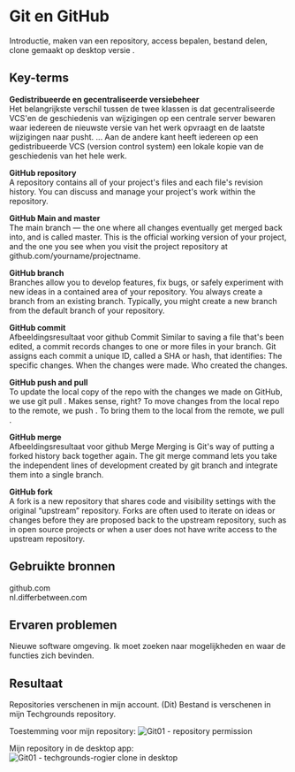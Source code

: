 # Git en GitHub

Introductie, maken van een repository, access bepalen, bestand delen, clone gemaakt op desktop versie .

## Key-terms

**Gedistribueerde en gecentraliseerde versiebeheer**  
Het belangrijkste verschil tussen de twee klassen is dat gecentraliseerde VCS'en de geschiedenis van wijzigingen op een centrale server bewaren waar iedereen de nieuwste versie van het werk opvraagt ​​en de laatste wijzigingen naar pusht. ... Aan de andere kant heeft iedereen op een gedistribueerde VCS (version control system)  een lokale kopie van de geschiedenis van het hele werk.

**GitHub repository**  
A repository contains all of your project's files and each file's revision history. You can discuss and manage your project's work within the repository.

**GitHub Main and master**  
The main branch — the one where all changes eventually get merged back into, and is called master. This is the official working version of your project, and the one you see when you visit the project repository at github.com/yourname/projectname.

**GitHub branch**  
Branches allow you to develop features, fix bugs, or safely experiment with new ideas in a contained area of your repository. You always create a branch from an existing branch. Typically, you might create a new branch from the default branch of your repository.

**GitHub commit**  
Afbeeldingsresultaat voor github Commit
Similar to saving a file that's been edited, a commit records changes to one or more files in your branch. Git assigns each commit a unique ID, called a SHA or hash, that identifies: The specific changes. When the changes were made. Who created the changes.

**GitHub push and pull**  
To update the local copy of the repo with the changes we made on GitHub, we use git pull . Makes sense, right? To move changes from the local repo to the remote, we push . To bring them to the local from the remote, we pull .

**GitHub merge**  
Afbeeldingsresultaat voor github Merge
Merging is Git's way of putting a forked history back together again. The git merge command lets you take the independent lines of development created by git branch and integrate them into a single branch.

**GitHub fork**  
A fork is a new repository that shares code and visibility settings with the original “upstream” repository. Forks are often used to iterate on ideas or changes before they are proposed back to the upstream repository, such as in open source projects or when a user does not have write access to the upstream repository.

## Gebruikte bronnen
github.com  
nl.differbetween.com

## Ervaren problemen
Nieuwe software omgeving. Ik moet zoeken naar mogelijkheden en waar de functies zich bevinden.

## Resultaat
Repositories verschenen in mijn account. (Dit) Bestand is verschenen in mijn Techgrounds repository.

Toestemming voor mijn repository:
![Git01 - repository permission](https://user-images.githubusercontent.com/129735945/229525387-8586f504-cba7-4f57-a434-768b38a4d389.png)

Mijn repository in de desktop app:
![Git01 - techgrounds-rogier clone in desktop](https://user-images.githubusercontent.com/129735945/229525519-4ae6935c-fe66-4749-a616-a620475396d5.png)


